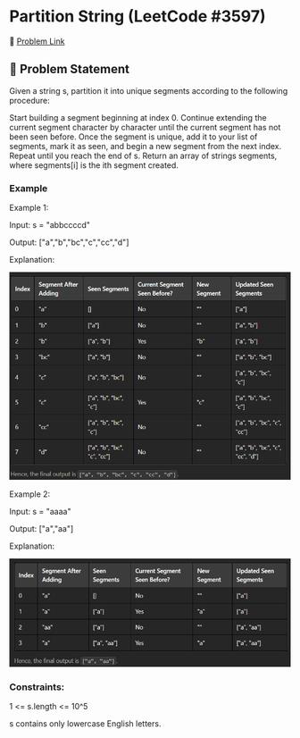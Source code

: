 # Partition String (LeetCode #3597)

🔗 [Problem Link](https://leetcode.com/problems/partition-string/)

## 🧠 Problem Statement

Given a string s, partition it into unique segments according to the following procedure:

Start building a segment beginning at index 0.
Continue extending the current segment character by character until the current segment has not been seen before.
Once the segment is unique, add it to your list of segments, mark it as seen, and begin a new segment from the next index.
Repeat until you reach the end of s.
Return an array of strings segments, where segments[i] is the ith segment created.

### Example

Example 1:

Input: s = "abbccccd"

Output: ["a","b","bc","c","cc","d"]

Explanation:

![Explanation](./screenshots/explanation1.png)

Example 2:

Input: s = "aaaa"

Output: ["a","aa"]

Explanation:

![Explanation](./screenshots/explanation2.png)

### Constraints:

1 <= s.length <= 10^5

s contains only lowercase English letters.